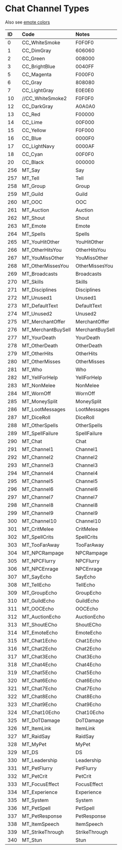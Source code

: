 # Chat Channel Types

Also see [emote colors](../../../server/scripting/emote-colors)

| **ID** | **Code** | **Notes** |
| :--- | :--- | :--- |
| 0 | CC_WhiteSmoke | F0F0F0 |
| 1 | CC_DimGray | 606060 |
| 2 | CC_Green | 008000 |
| 3 | CC_BrightBlue | 0040FF |
| 5 | CC_Magenta | F000F0 |
| 6 | CC_Gray | 808080 |
| 7 | CC_LightGray | E0E0E0 |
| 10 | //CC_WhiteSmoke2 | F0F0F0 |
| 12 | CC_DarkGray | A0A0A0 |
| 13 | CC_Red | F00000 |
| 14 | CC_Lime | 00F000 |
| 15 | CC_Yellow | F0F000 |
| 16 | CC_Blue | 0000F0 |
| 17 | CC_LightNavy | 0000AF |
| 18 | CC_Cyan | 00F0F0 |
| 20 | CC_Black | 000000 |
| 256 | MT_Say | Say |
| 257 | MT_Tell | Tell |
| 258 | MT_Group | Group |
| 259 | MT_Guild | Guild |
| 260 | MT_OOC | OOC |
| 261 | MT_Auction | Auction |
| 262 | MT_Shout | Shout |
| 263 | MT_Emote | Emote |
| 264 | MT_Spells | Spells |
| 265 | MT_YouHitOther | YouHitOther |
| 266 | MT_OtherHitsYou | OtherHitsYou |
| 267 | MT_YouMissOther | YouMissOther |
| 268 | MT_OtherMissesYou | OtherMissesYou |
| 269 | MT_Broadcasts | Broadcasts |
| 270 | MT_Skills | Skills |
| 271 | MT_Disciplines | Disciplines |
| 272 | MT_Unused1 | Unused1 |
| 273 | MT_DefaultText | DefaultText |
| 274 | MT_Unused2 | Unused2 |
| 275 | MT_MerchantOffer | MerchantOffer |
| 276 | MT_MerchantBuySell | MerchantBuySell |
| 277 | MT_YourDeath | YourDeath |
| 278 | MT_OtherDeath | OtherDeath |
| 279 | MT_OtherHits | OtherHits |
| 280 | MT_OtherMisses | OtherMisses |
| 281 | MT_Who | Who |
| 282 | MT_YellForHelp | YellForHelp |
| 283 | MT_NonMelee | NonMelee |
| 284 | MT_WornOff | WornOff |
| 285 | MT_MoneySplit | MoneySplit |
| 286 | MT_LootMessages | LootMessages |
| 287 | MT_DiceRoll | DiceRoll |
| 288 | MT_OtherSpells | OtherSpells |
| 289 | MT_SpellFailure | SpellFailure |
| 290 | MT_Chat | Chat |
| 291 | MT_Channel1 | Channel1 |
| 292 | MT_Channel2 | Channel2 |
| 293 | MT_Channel3 | Channel3 |
| 294 | MT_Channel4 | Channel4 |
| 295 | MT_Channel5 | Channel5 |
| 296 | MT_Channel6 | Channel6 |
| 297 | MT_Channel7 | Channel7 |
| 298 | MT_Channel8 | Channel8 |
| 299 | MT_Channel9 | Channel9 |
| 300 | MT_Channel10 | Channel10 |
| 301 | MT_CritMelee | CritMelee |
| 302 | MT_SpellCrits | SpellCrits |
| 303 | MT_TooFarAway | TooFarAway |
| 304 | MT_NPCRampage | NPCRampage |
| 305 | MT_NPCFlurry | NPCFlurry |
| 306 | MT_NPCEnrage | NPCEnrage |
| 307 | MT_SayEcho | SayEcho |
| 308 | MT_TellEcho | TellEcho |
| 309 | MT_GroupEcho | GroupEcho |
| 310 | MT_GuildEcho | GuildEcho |
| 311 | MT_OOCEcho | OOCEcho |
| 312 | MT_AuctionEcho | AuctionEcho |
| 313 | MT_ShoutECho | ShoutECho |
| 314 | MT_EmoteEcho | EmoteEcho |
| 315 | MT_Chat1Echo | Chat1Echo |
| 316 | MT_Chat2Echo | Chat2Echo |
| 317 | MT_Chat3Echo | Chat3Echo |
| 318 | MT_Chat4Echo | Chat4Echo |
| 319 | MT_Chat5Echo | Chat5Echo |
| 320 | MT_Chat6Echo | Chat6Echo |
| 321 | MT_Chat7Echo | Chat7Echo |
| 322 | MT_Chat8Echo | Chat8Echo |
| 323 | MT_Chat9Echo | Chat9Echo |
| 324 | MT_Chat10Echo | Chat10Echo |
| 325 | MT_DoTDamage | DoTDamage |
| 326 | MT_ItemLink | ItemLink |
| 327 | MT_RaidSay | RaidSay |
| 328 | MT_MyPet | MyPet |
| 329 | MT_DS | DS |
| 330 | MT_Leadership | Leadership |
| 331 | MT_PetFlurry | PetFlurry |
| 332 | MT_PetCrit | PetCrit |
| 333 | MT_FocusEffect | FocusEffect |
| 334 | MT_Experience | Experience |
| 335 | MT_System | System |
| 336 | MT_PetSpell | PetSpell |
| 337 | MT_PetResponse | PetResponse |
| 338 | MT_ItemSpeech | ItemSpeech |
| 339 | MT_StrikeThrough | StrikeThrough |
| 340 | MT_Stun | Stun |

